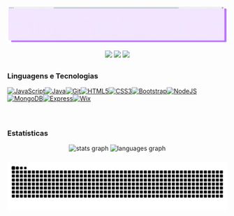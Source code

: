 ![](https://github.com/GiVrgs/GiVrgs/blob/main/gif%20github%20(2).gif)

<div align="center"> 
  <a href="https://http://www.youtube.com/@giovannavargas1847" target="_blank"><img src="https://img.shields.io/badge/YouTube-FF0000?style=for-the-badge&logo=youtube&logoColor=white" target="_blank"></a>
  <a href = "givrgsrosendo@gmail.com"><img src="https://img.shields.io/badge/-Gmail-%23333?style=for-the-badge&logo=gmail&logoColor=white" target="_blank"></a>
  <a href="https://www.linkedin.com/in/giovanna-vargas-73a499258" target="_blank"><img src="https://img.shields.io/badge/-LinkedIn-%230077B5?style=for-the-badge&logo=linkedin&logoColor=white" target="_blank"></a> 
  
</div>

 ##


### Linguagens e Tecnologias
<p align="left" height="30" width="40">
<a href="https://developer.mozilla.org/en-US/docs/Web/JavaScript" target="_blank" rel="noreferrer"><img src="https://raw.githubusercontent.com/danielcranney/readme-generator/main/public/icons/skills/javascript-colored.svg" width="36" height="36" alt="JavaScript" /></a><a href="https://www.oracle.com/java/" target="_blank" rel="noreferrer"><img src="https://raw.githubusercontent.com/danielcranney/readme-generator/main/public/icons/skills/java-colored.svg" width="36" height="36" alt="Java" /></a><a href="https://git-scm.com/" target="_blank" rel="noreferrer"><img src="https://raw.githubusercontent.com/danielcranney/readme-generator/main/public/icons/skills/git-colored.svg" width="36" height="36" alt="Git" /></a><a href="https://developer.mozilla.org/en-US/docs/Glossary/HTML5" target="_blank" rel="noreferrer"><img src="https://raw.githubusercontent.com/danielcranney/readme-generator/main/public/icons/skills/html5-colored.svg" width="36" height="36" alt="HTML5" /></a><a href="https://www.w3.org/TR/CSS/#css" target="_blank" rel="noreferrer"><img src="https://raw.githubusercontent.com/danielcranney/readme-generator/main/public/icons/skills/css3-colored.svg" width="36" height="36" alt="CSS3" /></a><a href="https://getbootstrap.com/" target="_blank" rel="noreferrer"><img src="https://raw.githubusercontent.com/danielcranney/readme-generator/main/public/icons/skills/bootstrap-colored.svg" width="36" height="36" alt="Bootstrap" /></a><a href="https://nodejs.org/en/" target="_blank" rel="noreferrer"><img src="https://raw.githubusercontent.com/danielcranney/readme-generator/main/public/icons/skills/nodejs-colored.svg" width="36" height="36" alt="NodeJS" /></a><a href="https://www.mongodb.com/" target="_blank" rel="noreferrer"><img src="https://raw.githubusercontent.com/danielcranney/readme-generator/main/public/icons/skills/mongodb-colored.svg" width="36" height="36" alt="MongoDB" /></a><a href="https://expressjs.com/" target="_blank" rel="noreferrer"><img src="https://raw.githubusercontent.com/danielcranney/readme-generator/main/public/icons/skills/express-colored.svg" width="36" height="36" alt="Express" /></a><a href="https://wix.com" target="_blank" rel="noreferrer"><img src="https://raw.githubusercontent.com/danielcranney/readme-generator/main/public/icons/skills/wix-colored.svg" width="36" height="36" alt="Wix" /></a>
</p>

<br>

 ##

### Estatísticas

<div align="center">
  <img src="https://github-readme-stats.vercel.app/api?username=GiVrgs&hide_title=false&hide_rank=false&show_icons=true&include_all_commits=true&count_private=true&disable_animations=false&title_color=a855f7&text_color=ffffff&icon_color=a855f7&bg_color=181824&locale=pt-br&hide_border=true" height="160" alt="stats graph"  />
  <img src="https://github-readme-stats.vercel.app/api/top-langs?username=GiVrgs&locale=pt-br&hide_title=false&layout=compact&card_width=320&langs_count=7&title_color=a855f7&text_color=ffffff&icon_color=a855f7&bg_color=181824&hide_border=true" height="140" alt="languages graph"  />
</div>

###


<picture align="center">
  <source media="(prefers-color-scheme: dark)" srcset="https://raw.githubusercontent.com/GiVrgs/GiVrgs/output/github-contribution-grid-snake-dark.svg">
  <source media="(prefers-color-scheme: light)" srcset="https://raw.githubusercontent.com/GiVrgs/GiVrgs/output/github-contribution-grid-snake.svg">
  <img  alt="github contribution grid snake animation" src="https://raw.githubusercontent.com/GiVrgs/GiVrgs/output/github-contribution-grid-snake.svg">
</picture>


